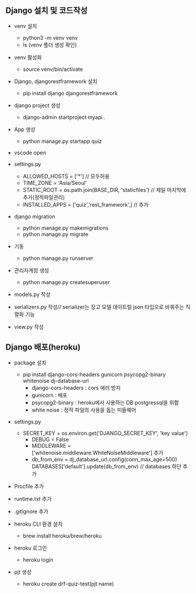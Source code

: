## Django 설치 및 코드작성

 - venv 설치
   - python3 -m venv venv
   - ls (venv 폴더 생성 확인) 
 - venv 활성화
   - source venv/bin/activate
 - Django, djangorestframework 설치
   - pip install django djangorestframework
 - django project 생성
   - django-admin startproject myapi .
 - App 생성
   - python manage.py startapp quiz

 - vscode open

 - settings.py
   - ALLOWED_HOSTS = ['*'] // 모두허용
   - TIME_ZONE = 'Asia/Seoul'
   - STATIC_ROOT = os.path.join(BASE_DIR, 'staticfiles') // 제일 마지막에 추가(정적파일관리)
   - INSTALLED_APPS = ['quiz','rest_framework',] // 추가

 - django migration
   - python manage.py makemigrations
   - python manage.py migrate
 - 기동
   - python manage.py runserver

 - 관리자계정 생성
   - python manage.py createsuperuser

 - models.py 작성
 - serializers.py 작성// serializer는 장고 모델 데이트럴 json 타입으로 바꿔주는 직렬화 기능
 - view.py 작성

## Django 배포(heroku)

 - package 설치
   - pip install django-cors-headers gunicorn psycopg2-binary whitenoise dj-database-url
     - django-cors-headers : cors 에러 방지
     - gunicorn : 배포
     - psycopg2-binary : heroku에서 사용하는 DB postgressql을 위함
     - white noise : 정적 파일의 사용을 돕는 미들웨어
 - settings.py
   - SECRET_KEY = os.environ.get('DJANGO_SECRET_KEY', 'key value')
     - DEBUG = False
     - MIDDLEWARE = ['whitenoise.middleware.WhiteNoiseMiddleware'] 추가
     - db_from_env = dj_database_url.config(conn_max_age=500)  
       DATABASES['default'].update(db_from_env) // databases 하단 추가
 - Procfile 추가
 - runtime.txt 추가
 - .gitignore 추가

 - heroku CLI 환경 설치
   - brew install heroku/brew/heroku
 - heroku 로그인
   - heroku login
 - pjt 생성
   - heroku create drf-quiz-test(pjt name)
    

